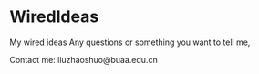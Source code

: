 # WiredIdeas
My wired ideas
Any questions or something you want to tell me,
</P>Contact me: liuzhaoshuo@buaa.edu.cn


